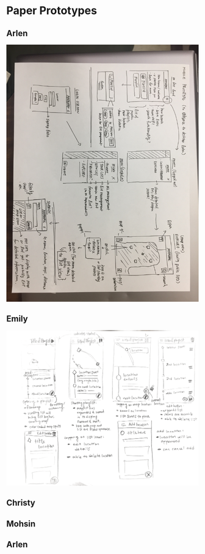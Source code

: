 # Paper Prototypes

## Arlen
![Arlen-Prototype](paper-prototypes/arlen.JPG)

## Emily
![Emily-Prototype](paper-prototypes/emily.PNG)

## Christy

## Mohsin

## Arlen
